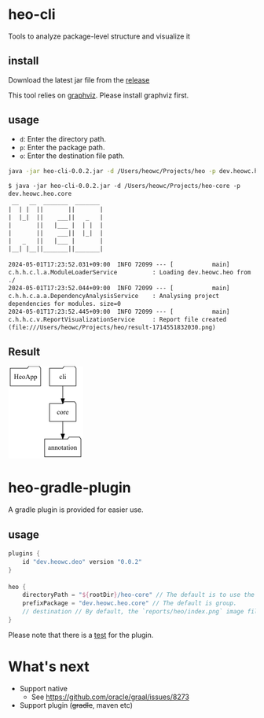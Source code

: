 # heo-cli

Tools to analyze package-level structure and visualize it

## install

Download the latest jar file from the [release](https://github.com/heowc/heo/releases)

This tool relies on [graphviz](https://graphviz.org/). Please install graphviz first.

## usage

- `d`: Enter the directory path.
- `p`: Enter the package path.
- `o`: Enter the destination file path.

```bash
java -jar heo-cli-0.0.2.jar -d /Users/heowc/Projects/heo -p dev.heowc.heo
```

```text
$ java -jar heo-cli-0.0.2.jar -d /Users/heowc/Projects/heo-core -p dev.heowc.heo.core
 __   __  _______  _______
|  | |  ||       ||       |
|  |_|  ||    ___||   _   |
|       ||   |___ |  | |  |
|       ||    ___||  |_|  |
|   _   ||   |___ |       |
|__| |__||_______||_______|

2024-05-01T17:23:52.031+09:00  INFO 72099 --- [           main] c.h.h.c.l.a.ModuleLoaderService          : Loading dev.heowc.heo from ./
2024-05-01T17:23:52.044+09:00  INFO 72099 --- [           main] c.h.h.c.a.a.DependencyAnalysisService    : Analysing project dependencies for modules. size=0
2024-05-01T17:23:52.445+09:00  INFO 72099 --- [           main] c.h.h.c.v.ReportVisualizationService     : Report file created  (file:///Users/heowc/Projects/heo/result-1714551832030.png)
```

## Result

![image sample](./docs/sample.png)

# heo-gradle-plugin

A gradle plugin is provided for easier use.

## usage

```groovy
plugins {
    id "dev.heowc.deo" version "0.0.2"
}

heo {
    directoryPath = "${rootDir}/heo-core" // The default is to use the root path.
    prefixPackage = "dev.heowc.heo.core" // The default is group.
    // destination // By default, the `reports/heo/index.png` image file is created under the build path.
}
```

Please note that there is a [test](it/gradle-plugin/build.gradle) for the plugin.

# What's next

- Support native
  - See https://github.com/oracle/graal/issues/8273
- Support plugin (~~gradle~~, maven etc)
